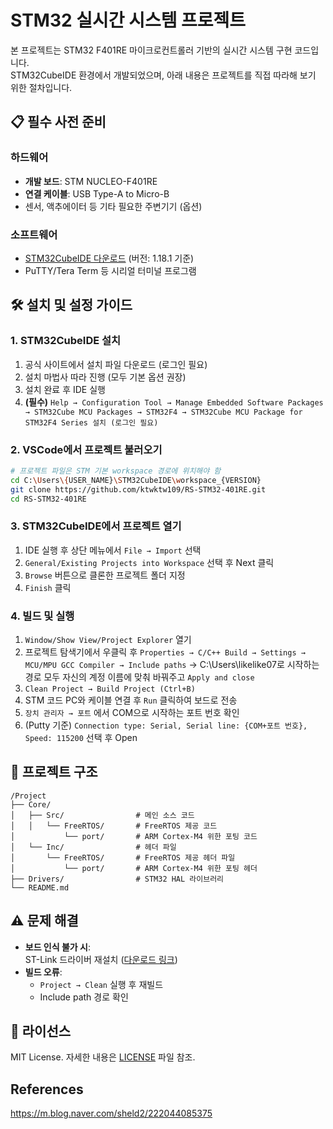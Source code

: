 # STM32 실시간 시스템 프로젝트

본 프로젝트는 STM32 F401RE 마이크로컨트롤러 기반의 실시간 시스템 구현 코드입니다.  
STM32CubeIDE 환경에서 개발되었으며, 아래 내용은 프로젝트를 직접 따라해 보기 위한 절차입니다.

## 📋 필수 사전 준비

### 하드웨어
- **개발 보드**: STM NUCLEO-F401RE
- **연결 케이블**: USB Type-A to Micro-B
- 센서, 액추에이터 등 기타 필요한 주변기기 (옵션)

### 소프트웨어
- [STM32CubeIDE 다운로드](https://www.st.com/en/development-tools/stm32cubeide.html) (버전: 1.18.1 기준)
- PuTTY/Tera Term 등 시리얼 터미널 프로그램

## 🛠️ 설치 및 설정 가이드

### 1. STM32CubeIDE 설치
1. 공식 사이트에서 설치 파일 다운로드 (로그인 필요)
2. 설치 마법사 따라 진행 (모두 기본 옵션 권장)
3. 설치 완료 후 IDE 실행
4. **(필수)** `Help → Configuration Tool → Manage Embedded Software Packages → STM32Cube MCU Packages → STM32F4 → STM32Cube MCU Package for STM32F4 Series 설치 (로그인 필요)`

### 2. VSCode에서 프로젝트 불러오기
```bash
# 프로젝트 파일은 STM 기본 workspace 경로에 위치해야 함
cd C:\Users\{USER_NAME}\STM32CubeIDE\workspace_{VERSION}
git clone https://github.com/ktwktw109/RS-STM32-401RE.git
cd RS-STM32-401RE
```

### 3. STM32CubeIDE에서 프로젝트 열기
1. IDE 실행 후 상단 메뉴에서 `File → Import` 선택
2. `General/Existing Projects into Workspace` 선택 후 Next 클릭
3. `Browse` 버튼으로 클론한 프로젝트 폴더 지정
4. `Finish` 클릭

### 4. 빌드 및 실행

1. `Window/Show View/Project Explorer` 열기
2. 프로젝트 탐색기에서 우클릭 후 `Properties → C/C++ Build → Settings → MCU/MPU GCC Compiler → Include paths` → C:\Users\likelike07로 시작하는 경로 모두 자신의 계정 이름에 맞춰 바꿔주고 `Apply and close`
3. `Clean Project → Build Project (Ctrl+B)`
4. STM 코드 PC와 케이블 연결 후 `Run` 클릭하여 보드로 전송
5. `장치 관리자 → 포트` 에서 COM으로 시작하는 포트 번호 확인
6. (Putty 기준) `Connection type: Serial, Serial line: {COM+포트 번호}, Speed: 115200` 선택 후 Open


## 📂 프로젝트 구조
```plaintext
/Project
├── Core/
│   ├── Src/                # 메인 소스 코드
│   │   └── FreeRTOS/       # FreeRTOS 제공 코드
│           └── port/       # ARM Cortex-M4 위한 포팅 코드
│   └── Inc/                # 헤더 파일
│       └── FreeRTOS/       # FreeRTOS 제공 헤더 파일
│           └── port/       # ARM Cortex-M4 위한 포팅 헤더
├── Drivers/                # STM32 HAL 라이브러리
└── README.md      
```

## ⚠️ 문제 해결
- **보드 인식 불가 시**:  
  ST-Link 드라이버 재설치 ([다운로드 링크](https://www.st.com/en/development-tools/stsw-link009.html))
- **빌드 오류**:  
  - `Project → Clean` 실행 후 재빌드
  - Include path 경로 확인


## 📜 라이선스
MIT License. 자세한 내용은 [LICENSE](LICENSE) 파일 참조.


## References
https://m.blog.naver.com/sheld2/222044085375

